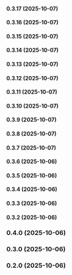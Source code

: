 #### 0.3.17 (2025-10-07)

#### 0.3.16 (2025-10-07)

#### 0.3.15 (2025-10-07)

#### 0.3.14 (2025-10-07)

#### 0.3.13 (2025-10-07)

#### 0.3.12 (2025-10-07)

#### 0.3.11 (2025-10-07)

#### 0.3.10 (2025-10-07)

#### 0.3.9 (2025-10-07)

#### 0.3.8 (2025-10-07)

#### 0.3.7 (2025-10-07)

#### 0.3.6 (2025-10-06)

#### 0.3.5 (2025-10-06)

#### 0.3.4 (2025-10-06)

#### 0.3.3 (2025-10-06)

#### 0.3.2 (2025-10-06)

### 0.4.0 (2025-10-06)

### 0.3.0 (2025-10-06)

### 0.2.0 (2025-10-06)

